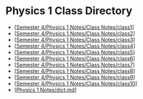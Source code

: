 # Physics 1 Class Directory
- [[Semester 4/Physics 1 Notes/Class Notes/class1]]
- [[Semester 4/Physics 1 Notes/Class Notes/class2]]
- [[Semester 4/Physics 1 Notes/Class Notes/class3]]
- [[Semester 4/Physics 1 Notes/Class Notes/class4]]
- [[Semester 4/Physics 1 Notes/Class Notes/class5]]
- [[Semester 4/Physics 1 Notes/Class Notes/class6]]
- [[Semester 4/Physics 1 Notes/Class Notes/class7]]
- [[Semester 4/Physics 1 Notes/Class Notes/class8]]
- [[Semester 4/Physics 1 Notes/Class Notes/class9]]
- [[Semester 4/Physics 1 Notes/Class Notes/class10]]
- [[Physics 1 Notes/dict.md]]






[//begin]: # "Autogenerated link references for markdown compatibility"
[Semester 4/Physics 1 Notes/Class Notes/class1]: class1.md "Physics 1 Lesson 1"
[Semester 4/Physics 1 Notes/Class Notes/class2]: class2.md "Physics 1 Lesson 2"
[Semester 4/Physics 1 Notes/Class Notes/class3]: class3.md "Physics 1 Lesson 3"
[Semester 4/Physics 1 Notes/Class Notes/class4]: class4.md "Physics 1 Lesson 4"
[Semester 4/Physics 1 Notes/Class Notes/class5]: class5.md "Physics 1 Lesson 5"
[Semester 4/Physics 1 Notes/Class Notes/class6]: class6.md "Physics 1 Lesson 6"
[Semester 4/Physics 1 Notes/Class Notes/class7]: class7.md "Physics 1 Lesson 7"
[Semester 4/Physics 1 Notes/Class Notes/class8]: class8.md "Physics 1 Lesson 8"
[Semester 4/Physics 1 Notes/Class Notes/class9]: class9.md "Physics 1 Lesson 9"
[Semester 4/Physics 1 Notes/Class Notes/class10]: class10.md "Physics 1 Lesson 10"
[Physics 1 Notes/dict.md]: ../dict.md "Physics 1 Dictionary"
[//end]: # "Autogenerated link references"
